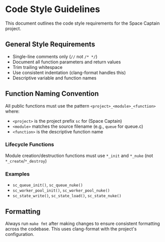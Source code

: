 # Code Style Guidelines

This document outlines the code style requirements for the Space Captain project.

## General Style Requirements

- Single-line comments only (`//` not `/* */`)
- Document all function parameters and return values
- Trim trailing whitespace
- Use consistent indentation (clang-format handles this)
- Descriptive variable and function names

## Function Naming Convention

All public functions must use the pattern `<project>_<module>_<function>` where:
- `<project>` is the project prefix `sc` for (Space Captain)
- `<module>` matches the source filename (e.g., `queue` for queue.c)
- `<function>` is the descriptive function name

### Lifecycle Functions

Module creation/destruction functions must use `*_init` and `*_nuke` (not `*_create`/`*_destroy`)

### Examples

- `sc_queue_init()`, `sc_queue_nuke()`
- `sc_worker_pool_init()`, `sc_worker_pool_nuke()`
- `sc_state_write()`, `sc_state_load()`, `sc_state_nuke()`

## Formatting

Always run `make fmt` after making changes to ensure consistent formatting across the codebase. This uses clang-format with the project's configuration.